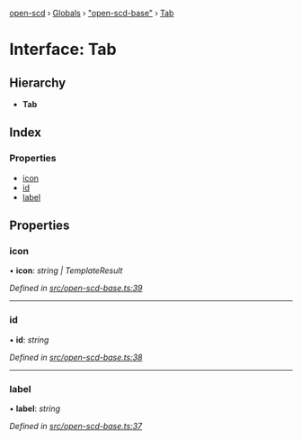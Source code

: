 [open-scd](../README.md) › [Globals](../globals.md) › ["open-scd-base"](../modules/_open_scd_base_.md) › [Tab](_open_scd_base_.tab.md)

# Interface: Tab

## Hierarchy

* **Tab**

## Index

### Properties

* [icon](_open_scd_base_.tab.md#icon)
* [id](_open_scd_base_.tab.md#id)
* [label](_open_scd_base_.tab.md#label)

## Properties

###  icon

• **icon**: *string | TemplateResult*

*Defined in [src/open-scd-base.ts:39](https://github.com/openscd/open-scd/blob/0a1b62d/src/open-scd-base.ts#L39)*

___

###  id

• **id**: *string*

*Defined in [src/open-scd-base.ts:38](https://github.com/openscd/open-scd/blob/0a1b62d/src/open-scd-base.ts#L38)*

___

###  label

• **label**: *string*

*Defined in [src/open-scd-base.ts:37](https://github.com/openscd/open-scd/blob/0a1b62d/src/open-scd-base.ts#L37)*
